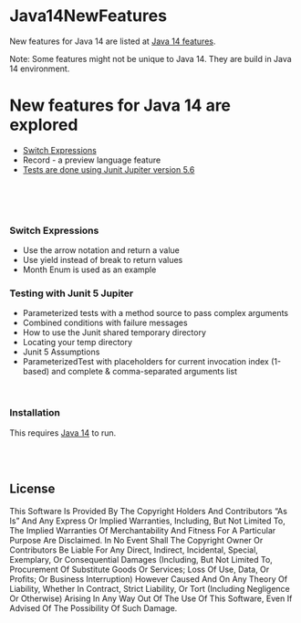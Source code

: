 # Java14NewFeatures

New features for Java 14 are listed at [Java 14 features](http://openjdk.java.net/projects/jdk/14/).

Note: Some features might not be unique to Java 14. They are build in Java 14 environment.

# New features for Java 14 are explored

  - [Switch Expressions](#switch-expressions)
  - Record - a preview language feature
  - [Tests are done using Junit Jupiter version 5.6](#testing-with-junit-5-jupiter)

<br /><br /><br />

### Switch Expressions

  - Use the arrow notation and return a value
  - Use yield instead of break to return values
  - Month Enum is used as an example

### Testing with Junit 5 Jupiter

  - Parameterized tests with a method source to pass complex arguments
  - Combined conditions with failure messages
  - How to use the Junit shared temporary directory
  - Locating your temp directory
  - Junit 5 Assumptions
  - ParameterizedTest with placeholders for current invocation index (1-based) and complete & comma-separated arguments list

<br />

### Installation

This requires [Java 14](https://adoptopenjdk.net/releases.html?variant=openjdk14&jvmVariant=hotspot) to run.

<br /><br />

License
----

This Software Is Provided By The Copyright Holders And Contributors “As Is” And Any Express Or Implied Warranties, Including, But Not Limited To, The Implied Warranties Of Merchantability And Fitness For A Particular Purpose Are Disclaimed. In No Event Shall The Copyright Owner Or Contributors Be Liable For Any Direct, Indirect, Incidental, Special, Exemplary, Or Consequential Damages (Including, But Not Limited To, Procurement Of Substitute Goods Or Services; Loss Of Use, Data, Or Profits; Or Business Interruption) However Caused And On Any Theory Of Liability, Whether In Contract, Strict Liability, Or Tort (Including Negligence Or Otherwise) Arising In Any Way Out Of The Use Of This Software, Even If Advised Of The Possibility Of Such Damage.
